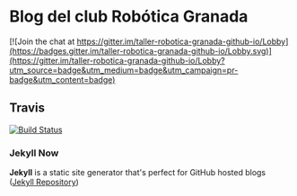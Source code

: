 # Blog del club Robótica Granada

[![Join the chat at https://gitter.im/taller-robotica-granada-github-io/Lobby](https://badges.gitter.im/taller-robotica-granada-github-io/Lobby.svg)](https://gitter.im/taller-robotica-granada-github-io/Lobby?utm_source=badge&utm_medium=badge&utm_campaign=pr-badge&utm_content=badge)

## Travis

[![Build Status](https://travis-ci.org/Taller-robotica-Granada/taller-robotica-granada.github.io.svg?branch=master)](https://travis-ci.org/Taller-robotica-Granada/taller-robotica-granada.github.io)

### Jekyll Now
**Jekyll** is a static site generator that's perfect for GitHub hosted blogs ([Jekyll Repository](https://github.com/jekyll/jekyll))
